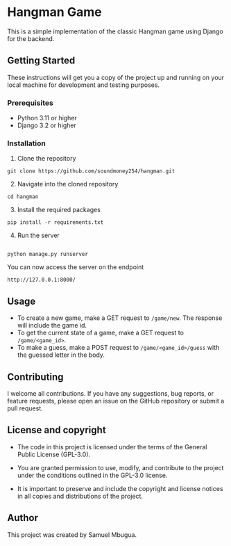 # Hangman Game

This is a simple implementation of the classic Hangman game using Django for the backend.

## Getting Started

These instructions will get you a copy of the project up and running on your local machine for development and testing purposes.

### Prerequisites

- Python 3.11 or higher
- Django 3.2 or higher

### Installation

1. Clone the repository

```
git clone https://github.com/soundmoney254/hangman.git

```

2. Navigate into the cloned repository

```
cd hangman

```

3. Install the required packages

```
pip install -r requirements.txt

```

4. Run the server

```

python manage.py runserver

```

You can now access the server on the endpoint

```
http://127.0.0.1:8000/
```

## Usage

- To create a new game, make a GET request to `/game/new`. The response will include the game id.
- To get the current state of a game, make a GET request to `/game/<game_id>`.
- To make a guess, make a POST request to `/game/<game_id>/guess` with the guessed letter in the body.

## Contributing

I welcome all contributions. If you have any suggestions, bug reports, or feature requests, please open an issue on the GitHub repository or submit a pull request.

## License and copyright

- The code in this project is licensed under the terms of the General Public License (GPL-3.0).

- You are granted permission to use, modify, and contribute to the project under the conditions outlined in the GPL-3.0 license.

- It is important to preserve and include the copyright and license notices in all copies and distributions of the project.

## Author

This project was created by Samuel Mbugua.
